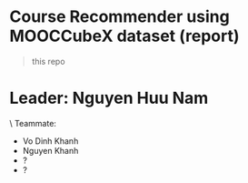 # Course Recommender using MOOCCubeX dataset (report)
> this repo 

# Leader: Nguyen Huu Nam
\\
Teammate:
- Vo Dinh Khanh
- Nguyen Khanh
- ?
- ?
